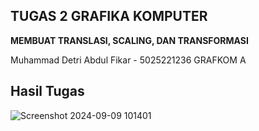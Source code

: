 ## TUGAS 2 GRAFIKA KOMPUTER
****MEMBUAT TRANSLASI, SCALING, DAN TRANSFORMASI****

Muhammad Detri Abdul Fikar - 5025221236
GRAFKOM A
## Hasil Tugas
![Screenshot 2024-09-09 101401](https://github.com/user-attachments/assets/2add2695-0eb9-46aa-b0e6-bdd09cafe85e)
